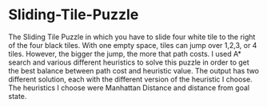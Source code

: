 # Sliding-Tile-Puzzle

The Sliding Tile Puzzle in which you have to slide four white tile to the right of the four black tiles. With one empty space, tiles can jump over 1,2,3, or 4 tiles. However, the bigger
the jump, the more that path costs. I used A* search and various different heuristics to solve this puzzle in order to get the best balance between path cost and heuristic value. The output
has two different solution, each with the different version of the heuristic I choose. The heuristics I choose were Manhattan Distance and distance from goal state.

